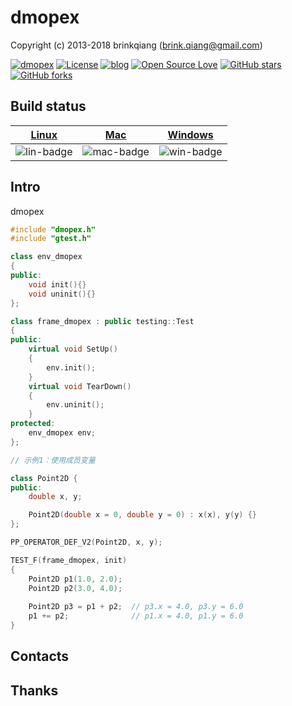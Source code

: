# dmopex

Copyright (c) 2013-2018 brinkqiang (brink.qiang@gmail.com)

[![dmopex](https://img.shields.io/badge/brinkqiang-dmopex-blue.svg?style=flat-square)](https://github.com/brinkqiang/dmopex)
[![License](https://img.shields.io/badge/license-MIT-brightgreen.svg)](https://github.com/brinkqiang/dmopex/blob/master/LICENSE)
[![blog](https://img.shields.io/badge/Author-Blog-7AD6FD.svg)](https://brinkqiang.github.io/)
[![Open Source Love](https://badges.frapsoft.com/os/v3/open-source.png)](https://github.com/brinkqiang)
[![GitHub stars](https://img.shields.io/github/stars/brinkqiang/dmopex.svg?label=Stars)](https://github.com/brinkqiang/dmopex) 
[![GitHub forks](https://img.shields.io/github/forks/brinkqiang/dmopex.svg?label=Fork)](https://github.com/brinkqiang/dmopex)

## Build status
| [Linux][lin-link] | [Mac][mac-link] | [Windows][win-link] |
| :---------------: | :----------------: | :-----------------: |
| ![lin-badge]      | ![mac-badge]       | ![win-badge]        |

[lin-badge]: https://github.com/brinkqiang/dmopex/workflows/linux/badge.svg "linux build status"
[lin-link]:  https://github.com/brinkqiang/dmopex/actions/workflows/linux.yml "linux build status"
[mac-badge]: https://github.com/brinkqiang/dmopex/workflows/mac/badge.svg "mac build status"
[mac-link]:  https://github.com/brinkqiang/dmopex/actions/workflows/mac.yml "mac build status"
[win-badge]: https://github.com/brinkqiang/dmopex/workflows/win/badge.svg "win build status"
[win-link]:  https://github.com/brinkqiang/dmopex/actions/workflows/win.yml "win build status"

## Intro
dmopex
```cpp
#include "dmopex.h"
#include "gtest.h"

class env_dmopex
{
public:
    void init(){}
    void uninit(){}
};

class frame_dmopex : public testing::Test
{
public:
    virtual void SetUp()
    {
        env.init();
    }
    virtual void TearDown()
    {
        env.uninit();
    }
protected:
    env_dmopex env;
};

// 示例1：使用成员变量

class Point2D {
public:
    double x, y;

    Point2D(double x = 0, double y = 0) : x(x), y(y) {}
};

PP_OPERATOR_DEF_V2(Point2D, x, y);

TEST_F(frame_dmopex, init)
{
    Point2D p1(1.0, 2.0);
    Point2D p2(3.0, 4.0);
    
    Point2D p3 = p1 + p2;  // p3.x = 4.0, p3.y = 6.0
    p1 += p2;              // p1.x = 4.0, p1.y = 6.0
}
```
## Contacts

## Thanks
